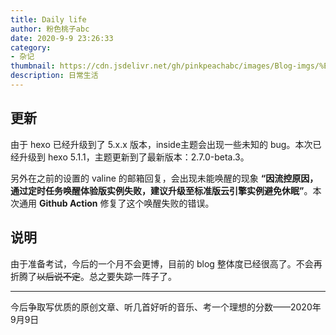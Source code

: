 ```yaml
---
title: Daily life
author: 粉色桃子abc
date: 2020-9-9 23:26:33
category:
- 杂记
thumbnail: https://cdn.jsdelivr.net/gh/pinkpeachabc/images/Blog-imgs/%E5%8D%9A%E5%AE%A21.png
description: 日常生活
---
```


## 更新

由于 hexo 已经升级到了 5.x.x 版本，inside主题会出现一些未知的 bug。本次已经升级到 hexo 5.1.1，主题更新到了最新版本：2.7.0-beta.3。

另外在之前的设置的 valine 的邮箱回复，会出现未能唤醒的现象 **“因流控原因，通过定时任务唤醒体验版实例失败，建议升级至标准版云引擎实例避免休眠”**。本次通用 **Github Action** 修复了这个唤醒失败的错误。

## 说明

由于准备考试，今后的一个月不会更博，目前的 blog 整体度已经很高了。不会再折腾了~~以后说不定~~。总之要失踪一阵子了。

------

今后争取写优质的原创文章、听几首好听的音乐、考一个理想的分数——2020年9月9日